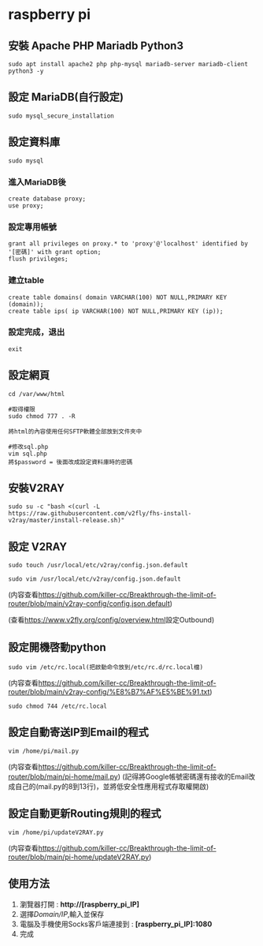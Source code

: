 raspberry pi
==============

安裝 Apache PHP Mariadb Python3
------------------------------
	sudo apt install apache2 php php-mysql mariadb-server mariadb-client python3 -y

設定 MariaDB(自行設定)
------------------------------
	sudo mysql_secure_installation 

設定資料庫
------------------------------
	sudo mysql

### 進入MariaDB後
	create database proxy;
	use proxy;

### 設定專用帳號
	grant all privileges on proxy.* to 'proxy'@'localhost' identified by '[密碼]' with grant option;
	flush privileges;

### 建立table
	create table domains( domain VARCHAR(100) NOT NULL,PRIMARY KEY (domain));
	create table ips( ip VARCHAR(100) NOT NULL,PRIMARY KEY (ip));
		
### 設定完成，退出
	exit
		
設定網頁
------------------------------
	cd /var/www/html

	#取得權限
	sudo chmod 777 . -R

	將html的內容使用任何SFTP軟體全部放到文件夾中

	#修改sql.php
	vim sql.php
	將$password = 後面改成設定資料庫時的密碼

安裝V2RAY
------------------------------
	sudo su -c "bash <(curl -L https://raw.githubusercontent.com/v2fly/fhs-install-v2ray/master/install-release.sh)"

設定 V2RAY
------------------------------
	sudo touch /usr/local/etc/v2ray/config.json.default

	sudo vim /usr/local/etc/v2ray/config.json.default

(内容查看<https://github.com/killer-cc/Breakthrough-the-limit-of-router/blob/main/v2ray-config/config.json.default>)

(查看<https://www.v2fly.org/config/overview.html>設定Outbound)

設定開機啓動python
------------------------------
	sudo vim /etc/rc.local(把啟動命令放到/etc/rc.d/rc.local檔)

(内容查看<https://github.com/killer-cc/Breakthrough-the-limit-of-router/blob/main/v2ray-config/%E8%B7%AF%E5%BE%91.txt>)

	sudo chmod 744 /etc/rc.local

設定自動寄送IP到Email的程式
------------------------------
	vim /home/pi/mail.py

(内容查看<https://github.com/killer-cc/Breakthrough-the-limit-of-router/blob/main/pi-home/mail.py>) 
(記得將Google帳號密碼還有接收的Email改成自己的(mail.py的8到13行)，並將低安全性應用程式存取權開啟)

設定自動更新Routing規則的程式
------------------------------
	vim /home/pi/updateV2RAY.py

(内容查看<https://github.com/killer-cc/Breakthrough-the-limit-of-router/blob/main/pi-home/updateV2RAY.py>)



使用方法
------------------------------
1. 瀏覽器打開 : **http://[raspberry_pi_IP]**
2. 選擇*Domain/IP*,輸入並保存
3. 電腦及手機使用Socks客戶端連接到 : **[raspberry_pi_IP]:1080**
4. 完成
